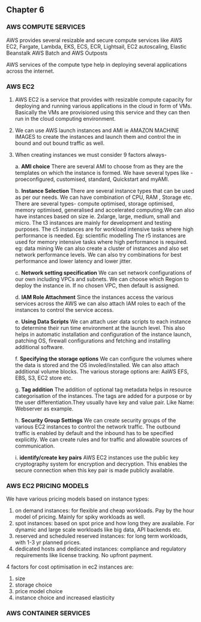 ## Chapter 6

### AWS COMPUTE SERVICES
AWS provides several resizable and secure compute services like AWS EC2, Fargate, Lambda, EKS, ECS, ECR, Lightsail, EC2 autoscaling, Elastic Beanstalk AWS Batch and AWS Outposts

AWS services of the compute type help in deploying several applications across the internet. 

### AWS EC2
1. AWS EC2 is a service that provides with resizable compute capacity for deploying and running various applications in the cloud in form of VMs. Basically the VMs are provisioned using this service and they can then run in the cloud computing environment.
2. We can use AWS launch instances and AMI ie AMAZON MACHINE IMAGES to create the instances and launch them and control the in bound and out bound traffic as well.
3. When creating instances we must consider 9 factors always-

   a. **AMI choice**
       There are several AMI to choose from as they are the templates on which the instance is formed. We have several types like - proeconfigured, customised, standard, Quickstart and myAMI.
   
   b. **Instance Selection**
       There are several instance types that can be used as per our needs. We can have combination of CPU, RAM , Storage etc. There are several types- compute optimised, storage optimised, memory optimised, generalised and accelerated computing.We can also have instances based on size ie. 2xlarge, large, medium, small and micro.
       The t3 instances are mainly for development and testing purposes.
       The c5 instances are for workload intensive tasks where high performance is needed. Eg: scientific modelling
       The r5 instances are used for memory intensive tasks where high performance is required. eg: data mining
       We can also create a cluster of instances and also set network performance levels. We can also try combinations for best performance and lower latency and lower jitter.

   c. **Network setting specification**
       We can set network configurations of our own including VPCs and subnets. We can choose which Region to deploy the instance in. If no chosen VPC, then default is assigned.

   d. **IAM Role Attachment**
        Since the instances access the various services across the AWS we can also attach IAM roles to each of the instances to control the service access.

   e. **Using Data Scripts**
       We can attach user data scripts to each instance to determine their run time environment at the launch level. This also helps in automatic installation and configuration of the instance launch, patching OS, firewall configurations and fetching and installing additional software.

   f. **Specifying the storage options**
      We can configure the volumes where the data is stored and the OS involed/installed. We can also attach additional volume blocks. The various storage options are: AaWS EFS, EBS, S3, EC2 store etc.

   g. **Tag addition**
      The addition of optional tag metadata helps in resource categorisation of the instances. The tags are added for a purpose or by the user differentiation.They usually have key and value pair. Like Name: Webserver as example.

   h. **Security Group Settings**
      We can create security groups of the various EC2 instances to control the network traffic. The outbound traffic is enabled by default and the inbound has to be specified explicitly. We can create rules and for traffic and allowable sources of communication.

   i. **identify/create key pairs**
     AWS EC2 instances use the public key cryptography system for encryption and decryption. This enables the secure connection when this key pair is made publicly available.

### AWS EC2 PRICING MODELS
We have various pricing models based on instance types:

1. on demand instances: for flexible and cheap workloads. Pay by the hour model of pricing. Mainly for spiky workloads as well.
2. spot instances: based on spot price and how long they are available. For dynamic and large scale workloads like big data, API backends etc.
3. reserved and scheduled reserved instances: for long term workloads, with 1-3 yr planned prices.
4. dedicated hosts and dedicated instances: compliance and regulatory requirements like license tracking. No upfront payment.

4 factors for cost optimisation in ec2 instances are:
1. size
2. storage choice
3. price model choice
4. instance choice and increased elasticity


### AWS CONTAINER SERVICES

       
        


       
